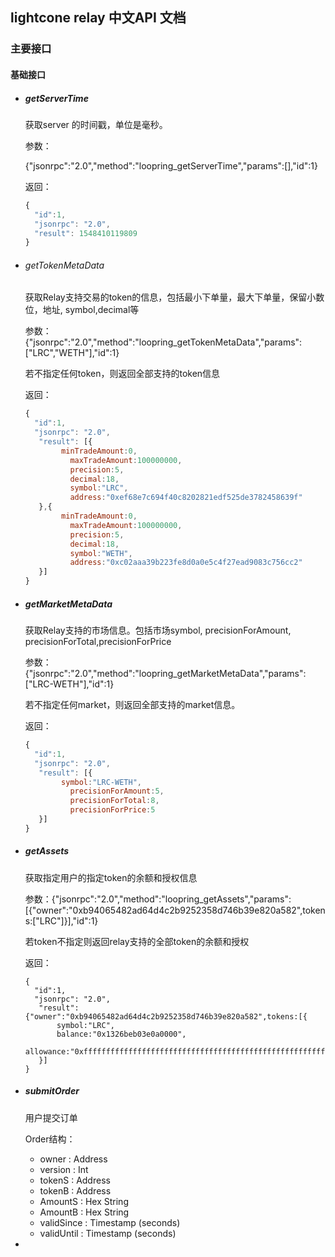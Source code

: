 ## lightcone relay 中文API 文档

### 主要接口

#### 基础接口

- ##### getServerTime

  获取server 的时间戳，单位是毫秒。

  参数：

  {"jsonrpc":"2.0","method":"loopring_getServerTime","params":[],"id":1}

  返回：

  ```js
  {
    "id":1,
    "jsonrpc": "2.0",
    "result": 1548410119809
  }
  ```

- ###### getTokenMetaData 

  获取Relay支持交易的token的信息，包括最小下单量，最大下单量，保留小数位，地址, symbol,decimal等

  参数：{"jsonrpc":"2.0","method":"loopring_getTokenMetaData","params":["LRC","WETH"],"id":1}

  若不指定任何token，则返回全部支持的token信息

  返回：

  ```js
  {
    "id":1,
    "jsonrpc": "2.0",
     "result": [{
          minTradeAmount:0,
         	maxTradeAmount:100000000,
         	precision:5,
         	decimal:18,
         	symbol:"LRC",
         	address:"0xef68e7c694f40c8202821edf525de3782458639f"
     },{
          minTradeAmount:0,
         	maxTradeAmount:100000000,
         	precision:5,
         	decimal:18,
         	symbol:"WETH",
         	address:"0xc02aaa39b223fe8d0a0e5c4f27ead9083c756cc2"
     }]
  }
  ```

- ##### getMarketMetaData

  获取Relay支持的市场信息。包括市场symbol, precisionForAmount, precisionForTotal,precisionForPrice

  参数： {"jsonrpc":"2.0","method":"loopring_getMarketMetaData","params":["LRC-WETH"],"id":1}

  若不指定任何market，则返回全部支持的market信息。

  返回：

  ```js
  {
    "id":1,
    "jsonrpc": "2.0",
     "result": [{
          symbol:"LRC-WETH",
         	precisionForAmount:5,
         	precisionForTotal:8,
         	precisionForPrice:5
     }]
  }
  ```

- ##### getAssets

  获取指定用户的指定token的余额和授权信息

  参数：{"jsonrpc":"2.0","method":"loopring_getAssets","params":[{"owner":"0xb94065482ad64d4c2b9252358d746b39e820a582",tokens:["LRC"]}],"id":1}

  若token不指定则返回relay支持的全部token的余额和授权

  返回：

  ```
  {
    "id":1,
    "jsonrpc": "2.0",
     "result": {"owner":"0xb94065482ad64d4c2b9252358d746b39e820a582",tokens:[{
         symbol:"LRC",
         balance:"0x1326beb03e0a0000",
         allowance:"0xffffffffffffffffffffffffffffffffffffffffffffffffffffffffffffffff"
     }]
  }
  ```

- ##### submitOrder

  用户提交订单

  Order结构：

  - owner :  Address
  - version :  Int
  - tokenS : Address
  - tokenB : Address
  - AmountS : Hex String 
  - AmountB : Hex String
  -  validSince : Timestamp (seconds)
  - validUntil : Timestamp (seconds)

- 